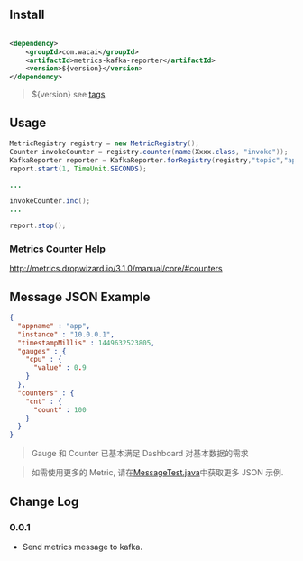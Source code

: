 ## Install

```xml

<dependency>
    <groupId>com.wacai</groupId>
    <artifactId>metrics-kafka-reporter</artifactId>
    <version>${version}</version>
</dependency>

```

> ${version} see [tags](../../tags)

## Usage

```java
MetricRegistry registry = new MetricRegistry();
Counter invokeCounter = registry.counter(name(Xxxx.class, "invoke")); 
KafkaReporter reporter = KafkaReporter.forRegistry(registry,"topic","appname","10.0.0.1", loadKafkaConfig()).build();
report.start(1, TimeUnit.SECONDS);

...

invokeCounter.inc();
...

report.stop();
```

### Metrics Counter Help

<http://metrics.dropwizard.io/3.1.0/manual/core/#counters>

## Message JSON Example

```json
{
  "appname" : "app",
  "instance" : "10.0.0.1",
  "timestampMillis" : 1449632523805,
  "gauges" : {
    "cpu" : {
      "value" : 0.9
    }
  },
  "counters" : {
    "cnt" : {
      "count" : 100
    }
  }
}
```

> Gauge 和 Counter 已基本满足 Dashboard 对基本数据的需求

> 如需使用更多的 Metric, 请在[MessageTest.java](./src/test/java/com/wacai/metrics/MessageTest.java)中获取更多 JSON 示例.
 
## Change Log
 
### 0.0.1
 
* Send metrics message to kafka. 
